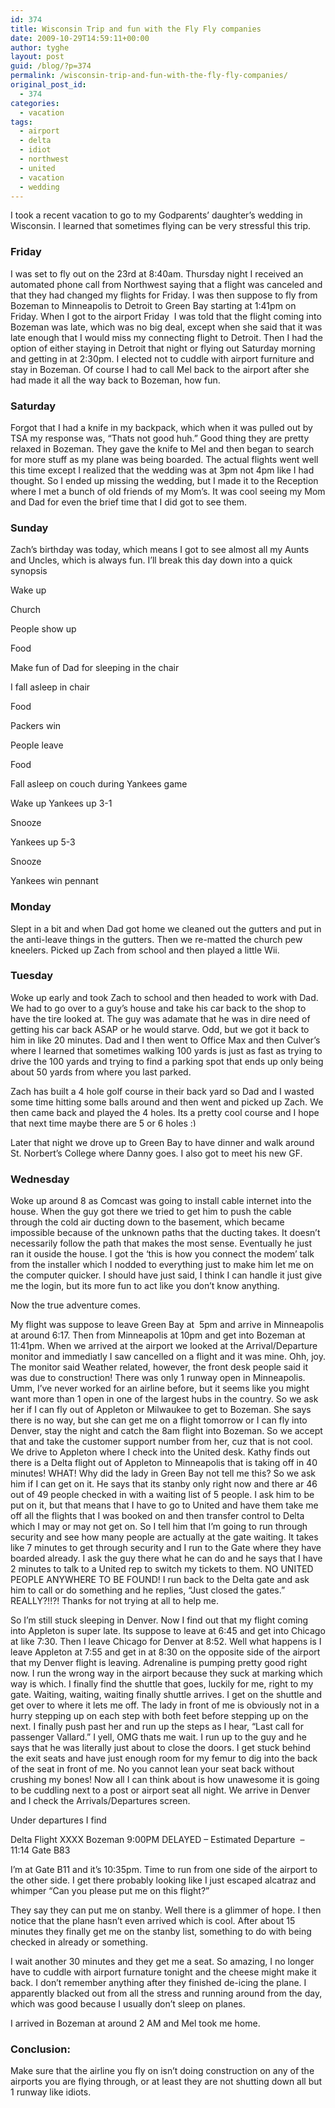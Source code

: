 ```yaml
---
id: 374
title: Wisconsin Trip and fun with the Fly Fly companies
date: 2009-10-29T14:59:11+00:00
author: tyghe
layout: post
guid: /blog/?p=374
permalink: /wisconsin-trip-and-fun-with-the-fly-fly-companies/
original_post_id:
  - 374
categories:
  - vacation
tags:
  - airport
  - delta
  - idiot
  - northwest
  - united
  - vacation
  - wedding
---
```

I took a recent vacation to go to my Godparents&#8217; daughter&#8217;s wedding in Wisconsin. I learned that sometimes flying can be very stressful this trip.

### <!--more-->Friday

I was set to fly out on the 23rd at 8:40am. Thursday night I received an automated phone call from Northwest saying that a flight was canceled and that they had changed my flights for Friday. I was then suppose to fly from Bozeman to Minneapolis to Detroit to Green Bay starting at 1:41pm on Friday. When I got to the airport Friday  I was told that the flight coming into Bozeman was late, which was no big deal, except when she said that it was late enough that I would miss my connecting flight to Detroit. Then I had the option of either staying in Detroit that night or flying out Saturday morning and getting in at 2:30pm. I elected not to cuddle with airport furniture and stay in Bozeman. Of course I had to call Mel back to the airport after she had made it all the way back to Bozeman, how fun.

### Saturday

Forgot that I had a knife in my backpack, which when it was pulled out by TSA my response was, &#8220;Thats not good huh.&#8221; Good thing they are pretty relaxed in Bozeman. They gave the knife to Mel and then began to search for more stuff as my plane was being boarded. The actual flights went well this time except I realized that the wedding was at 3pm not 4pm like I had thought. So I ended up missing the wedding, but I made it to the Reception where I met a bunch of old friends of my Mom&#8217;s. It was cool seeing my Mom and Dad for even the brief time that I did got to see them.

### Sunday

Zach&#8217;s birthday was today, which means I got to see almost all my Aunts and Uncles, which is always fun. I&#8217;ll break this day down into a quick synopsis

Wake up
  
Church
  
People show up
  
Food
  
Make fun of Dad for sleeping in the chair
  
I fall asleep in chair
  
Food
  
Packers win
  
People leave
  
Food
  
Fall asleep on couch during Yankees game
  
Wake up Yankees up 3-1
  
Snooze
  
Yankees up 5-3
  
Snooze
  
Yankees win pennant

### Monday

Slept in a bit and when Dad got home we cleaned out the gutters and put in the anti-leave things in the gutters. Then we re-matted the church pew kneelers. Picked up Zach from school and then played a little Wii.

### Tuesday

Woke up early and took Zach to school and then headed to work with Dad. We had to go over to a guy&#8217;s house and take his car back to the shop to have the tire looked at. The guy was adamate that he was in dire need of getting his car back ASAP or he would starve. Odd, but we got it back to him in like 20 minutes. Dad and I then went to Office Max and then Culver&#8217;s where I learned that sometimes walking 100 yards is just as fast as trying to drive the 100 yards and trying to find a parking spot that ends up only being about 50 yards from where you last parked.

Zach has built a 4 hole golf course in their back yard so Dad and I wasted some time hitting some balls around and then went and picked up Zach. We then came back and played the 4 holes. Its a pretty cool course and I hope that next time maybe there are 5 or 6 holes <img src="https://tygertown.us/wp-includes/images/smilies/simple-smile.png" alt=":)" class="wp-smiley" style="height: 1em; max-height: 1em;" />

Later that night we drove up to Green Bay to have dinner and walk around St. Norbert&#8217;s College where Danny goes. I also got to meet his new GF.

### Wednesday

Woke up around 8 as Comcast was going to install cable internet into the house. When the guy got there we tried to get him to push the cable through the cold air ducting down to the basement, which became impossible because of the unknown paths that the ducting takes. It doesn&#8217;t necessarily follow the path that makes the most sense. Eventually he just ran it ouside the house. I got the &#8216;this is how you connect the modem&#8217; talk from the installer which I nodded to everything just to make him let me on the computer quicker. I should have just said, I think I can handle it just give me the login, but its more fun to act like you don&#8217;t know anything.

Now the true adventure comes.

My flight was suppose to leave Green Bay at  5pm and arrive in Minneapolis at around 6:17. Then from Minneapolis at 10pm and get into Bozeman at 11:41pm. When we arrived at the airport we looked at the Arrival/Departure monitor and immediatly I saw cancelled on a flight and it was mine. Ohh, joy. The monitor said Weather related, however, the front desk people said it was due to construction! There was only 1 runway open in Minneapolis. Umm, I&#8217;ve never worked for an airline before, but it seems like you might want more than 1 open in one of the largest hubs in the country. So we ask her if I can fly out of Appleton or Milwaukee to get to Bozeman. She says there is no way, but she can get me on a flight tomorrow or I can fly into Denver, stay the night and catch the 8am flight into Bozeman. So we accept that and take the customer support number from her, cuz that is not cool. We drive to Appleton where I check into the United desk. Kathy finds out there is a Delta flight out of Appleton to Minneapolis that is taking off in 40 minutes! WHAT! Why did the lady in Green Bay not tell me this? So we ask him if I can get on it. He says that its stanby only right now and there ar 46 out of 49 people checked in with a waiting list of 5 people. I ask him to be put on it, but that means that I have to go to United and have them take me off all the flights that I was booked on and then transfer control to Delta which I may or may not get on. So I tell him that I&#8217;m going to run through security and see how many people are actually at the gate waiting. It takes like 7 minutes to get through security and I run to the Gate where they have boarded already. I ask the guy there what he can do and he says that I have 2 minutes to talk to a United rep to switch my tickets to them. NO UNITED PEOPLE ANYWHERE TO BE FOUND! I run back to the Delta gate and ask him to call or do something and he replies, &#8220;Just closed the gates.&#8221; REALLY?!!?! Thanks for not trying at all to help me.

So I&#8217;m still stuck sleeping in Denver. Now I find out that my flight coming into Appleton is super late. Its suppose to leave at 6:45 and get into Chicago at like 7:30. Then I leave Chicago for Denver at 8:52. Well what happens is I leave Appleton at 7:55 and get in at 8:30 on the opposite side of the airport that my Denver flight is leaving. Adrenaline is pumping pretty good right now. I run the wrong way in the airport because they suck at marking which way is which. I finally find the shuttle that goes, luckily for me, right to my gate. Waiting, waiting, waiting finally shuttle arrives. I get on the shuttle and get over to where it lets me off. The lady in front of me is obviously not in a hurry stepping up on each step with both feet before stepping up on the next. I finally push past her and run up the steps as I hear, &#8220;Last call for passenger Vallard.&#8221; I yell, OMG thats me wait. I run up to the guy and he says that he was literally just about to close the doors. I get stuck behind the exit seats and have just enough room for my femur to dig into the back of the seat in front of me. No you cannot lean your seat back without crushing my bones! Now all I can think about is how unawesome it is going to be cuddling next to a post or airport seat all night. We arrive in Denver and I check the Arrivals/Departures screen.

Under departures I find

Delta Flight XXXX Bozeman 9:00PM DELAYED &#8211; Estimated Departure  &#8211; 11:14 Gate B83

I&#8217;m at Gate B11 and it&#8217;s 10:35pm. Time to run from one side of the airport to the other side. I get there probably looking like I just escaped alcatraz and whimper &#8220;Can you please put me on this flight?&#8221;

They say they can put me on stanby. Well there is a glimmer of hope. I then notice that the plane hasn&#8217;t even arrived which is cool. After about 15 minutes they finally get me on the stanby list, something to do with being checked in already or something.

I wait another 30 minutes and they get me a seat. So amazing, I no longer have to cuddle with airport furnature tonight and the cheese might make it back. I don&#8217;t remember anything after they finished de-icing the plane. I apparently blacked out from all the stress and running around from the day, which was good because I usually don&#8217;t sleep on planes.

I arrived in Bozeman at around 2 AM and Mel took me home.

### Conclusion:

Make sure that the airline you fly on isn&#8217;t doing construction on any of the airports you are flying through, or at least they are not shutting down all but 1 runway like idiots.
